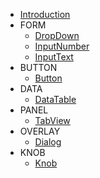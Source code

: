 - [Introduction](README.md)
- FORM
    - [DropDown](DropDown.md)
    - [InputNumber](InputNumber.md)
    - [InputText](InputText.md)
- BUTTON
    - [Button](Button.md)
- DATA
    - [DataTable](DataTable.md)
- PANEL
    - [TabView](TabView.md)
- OVERLAY
    - [Dialog](Dialog.md)
- KNOB
    - [Knob](Knob.md)